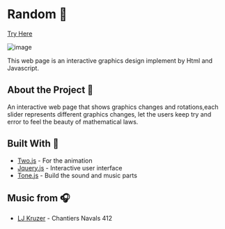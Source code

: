 # Random  🎲
[Try Here](https://itchiang.github.io/Index/Random/)

![image](
       assets/screenShotGif1.gif
      )

This web page is an interactive graphics design implement by Html and Javascript. 

## About the Project 👀

An interactive web page that shows graphics changes and rotations,each slider represents different graphics changes, let the users keep try and error to feel the beauty of mathematical laws.
## Built With 🤝

* [Two.js](https://two.js.org/) - For the animation
* [Jquery.js](https://jquery.com/) - Interactive user interface 
* [Tone.js](https://tonejs.github.io/) - Build the sound and music parts 

## Music from 🎧
* [LJ Kruzer](http://unchartedaudio.com/artists/lj-kruzer/) - Chantiers Navals 412 




